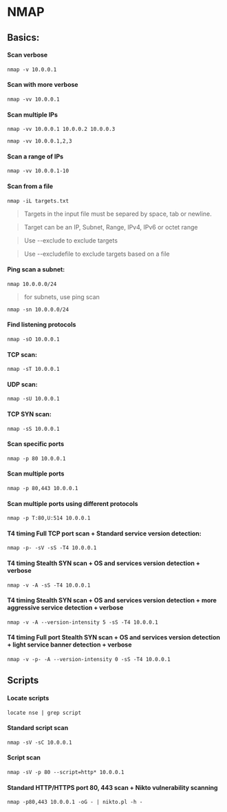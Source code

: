 # NMAP

## Basics:

#### Scan verbose

`nmap -v 10.0.0.1`

#### Scan with more verbose

`nmap -vv 10.0.0.1`

#### Scan multiple IPs

`nmap -vv 10.0.0.1 10.0.0.2 10.0.0.3`

`nmap -vv 10.0.0.1,2,3`

#### Scan a range of IPs

`nmap -vv 10.0.0.1-10`

#### Scan from a file

`nmap -iL targets.txt`
> Targets in the input file must be separed by space, tab or newline.

> Target can be an IP, Subnet, Range, IPv4, IPv6 or octet range

> Use --exclude to exclude targets

> Use --excludefile to exclude targets based on a file

#### Ping scan a subnet:

`nmap 10.0.0.0/24`
> for subnets, use ping scan 

`nmap -sn 10.0.0.0/24` 

#### Find listening protocols

`nmap -sO 10.0.0.1`

#### TCP scan:

`nmap -sT 10.0.0.1`

#### UDP scan:

`nmap -sU 10.0.0.1`

#### TCP SYN scan:

`nmap -sS 10.0.0.1`

#### Scan specific ports

`nmap -p 80 10.0.0.1`

#### Scan multiple ports

`nmap -p 80,443 10.0.0.1`

#### Scan multiple ports using different protocols

`nmap -p T:80,U:514 10.0.0.1`

#### T4 timing Full TCP port scan + Standard service version detection:

`nmap -p- -sV -sS -T4 10.0.0.1`

#### T4 timing Stealth SYN scan + OS and services version detection + verbose

`nmap -v -A -sS -T4 10.0.0.1`

#### T4 timing Stealth SYN scan + OS and services version detection + more aggressive service detection + verbose

`nmap -v -A --version-intensity 5 -sS -T4 10.0.0.1`

#### T4 timing Full port Stealth SYN scan + OS and services version detection + light service banner detection + verbose

`nmap -v -p- -A --version-intensity 0 -sS -T4 10.0.0.1`

## Scripts

#### Locate scripts

`locate nse | grep script`

#### Standard script scan

`nmap -sV -sC 10.0.0.1`

#### Script scan

`nmap -sV -p 80 --script=http* 10.0.0.1`

#### Standard HTTP/HTTPS port 80, 443 scan + Nikto vulnerability scanning

`nmap -p80,443 10.0.0.1 -oG - | nikto.pl -h -`

